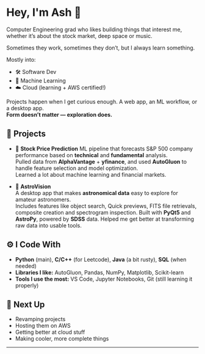 
# Hey, I'm Ash 👋

Computer Engineering grad who likes building things that interest me, whether it’s about the stock market, deep space or music.

Sometimes they work, sometimes they don’t, but I always learn something.

Mostly into:
- 🛠️ Software Dev  
- 🧠 Machine Learning  
- ☁️ Cloud (learning + AWS certified!)

Projects happen when I get curious enough. A web app, an ML workflow, or a desktop app.  
**Form doesn’t matter — exploration does.**

## 🧪 Projects

- 🎯 **Stock Price Prediction**
  ML pipeline that forecasts S&P 500 company performance based on **technical** and **fundamental** analysis.  
  Pulled data from **AlphaVantage** + **yfinance**, and used **AutoGluon** to handle feature selection and model optimization.  
  Learned a lot about machine learning and financial markets.

- 🌌 **AstroVision**  
  A desktop app that makes **astronomical data** easy to explore for amateur astronomers.  
  Includes features like object search, Quick previews, FITS file retrievals, composite creation and spectrogram inspection.
  Built with **PyQt5** and **AstroPy**, powered by **SDSS** data. Helped me get better at transforming raw data into usable tools.

## ⚙️ I Code With
- **Python** (main), **C/C++** (for Leetcode), **Java** (a bit rusty), **SQL** (when needed)
- **Libraries I like:** AutoGluon, Pandas, NumPy, Matplotlib, Scikit-learn  
- **Tools I use the most:** VS Code, Jupyter Notebooks, Git (still learning it properly)


## 🚀 Next Up
- Revamping projects  
- Hosting them on AWS  
- Getting better at cloud stuff  
- Making cooler, more complete things

---
